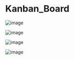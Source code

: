 # Kanban_Board
![image](https://github.com/user-attachments/assets/dc354bad-aae8-4a44-b345-c779aab6d63a)

![image](https://github.com/user-attachments/assets/06f49f16-4f3f-4d32-909e-d53930149c19)

![image](https://github.com/user-attachments/assets/d4eb6d36-33ce-42ea-a077-ff26efab6f0f)

![image](https://github.com/user-attachments/assets/82d8f9ed-4f57-4065-9b9e-c6e2cd84f886)



